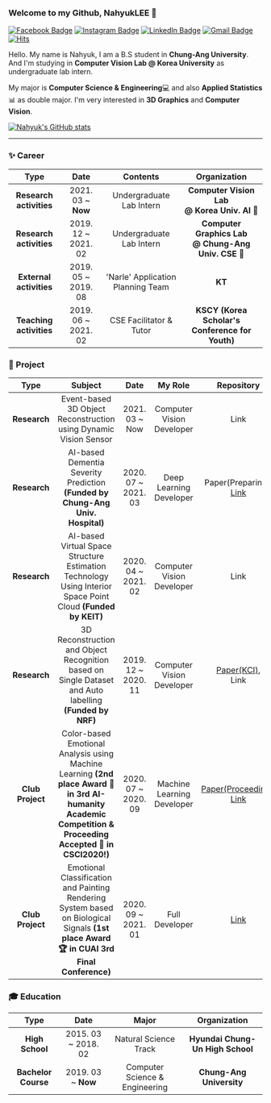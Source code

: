 

### Welcome to my Github, NahyukLEE 👋
 [![Facebook Badge](https://img.shields.io/badge/facebook-1877f2?style=flat-square&logo=facebook&logoColor=white&link=https://www.facebook.com/nahyuk.lee.1/)](https://www.facebook.com/nahyuk.lee.1/) [![Instagram Badge](https://img.shields.io/badge/Instagram-E4405F?style=flat-square&logo=Instagram&logoColor=white&link=https://www.instagram.com/nahyogi_0113/)](https://www.instagram.com/nahyogi_0113/) [![LinkedIn Badge](https://img.shields.io/badge/LinkedIn-0077B5?style=flat-square&logo=LinkedIn&logoColor=white&link=https://www.linkedin.com/in/nahyuk-lee-51b43319a/)](https://www.linkedin.com/in/nahyuk-lee-51b43319a/) [![Gmail Badge](https://img.shields.io/badge/Gmail-d14836?style=flat-square&logo=Gmail&logoColor=white&link=mailto:nahyuk0113@gmail.com)](mailto:nahyuk0113@gmail.com) [![Hits](https://hits.seeyoufarm.com/api/count/incr/badge.svg?url=https%3A%2F%2Fgithub.com%2FNahyukLEE%2FNahyukLEE&count_bg=%2365AAFF&title_bg=%23555555&icon=&icon_color=%23E7E7E7&title=Hits%21&edge_flat=false)](https://hits.seeyoufarm.com)
 
Hello. My name is Nahyuk, I am a B.S student in **Chung-Ang University**. And I'm studying in **Computer Vision Lab @ Korea University** as undergraduate lab intern.

My major is **Computer Science & Engineering**💻 and also **Applied Statistics**📊 as double major.
I'm very interested in **3D Graphics** and **Computer Vision**.


[![Nahyuk's GitHub stats](https://github-readme-stats.vercel.app/api?username=NahyukLEE)](https://github.com/NahyukLEE/github-readme-stats)

---
### ✨ Career
| **Type** | **Date** | **Contents** | **Organization** |
|:--------:|:--------:|:--------:|:--------:|
| **Research activities** | 2021. 03 ~ **Now** | Undergraduate Lab Intern | **Computer Vision Lab** <br> **@ Korea Univ. AI 🐯** |
| **Research activities** | 2019. 12 ~ 2021. 02 | Undergraduate Lab Intern | **Computer Graphics Lab** <br> **@ Chung-Ang Univ. CSE 🐲** |
| **External activities** | 2019. 05 ~ 2019. 08 | 'Narle' Application Planning Team | **KT** |
| **Teaching activities** | 2019. 06 ~ 2021. 02 | CSE Facilitator & Tutor | **KSCY (Korea Scholar's Conference for Youth)** |

### 💜 Project
| **Type** | **Subject** | **Date** | **My Role** | **Repository** |
|:--------:|:--------:|:--------:|:--------:|:--------:|
| **Research**  | Event-based 3D Object Reconstruction using Dynamic Vision Sensor  | 2021. 03 ~ Now  | Computer Vision Developer  | Link |
| **Research**  | AI-based Dementia Severity Prediction **(Funded by Chung-Ang Univ. Hospital)**  | 2020. 07 ~ 2021. 03  | Deep Learning Developer  | Paper(Preparing), <br> [Link](https://github.com/NahyukLEE/AI-based-Dementia-Severity-Prediction) |
| **Research** |   AI-based Virtual Space Structure Estimation Technology Using Interior Space Point Cloud **(Funded by KEIT)** | 2020. 04 ~ 2021. 02  | Computer Vision Developer | Link |
| **Research** | 3D Reconstruction and Object Recognition based on Single Dataset and Auto labelling **(Funded by NRF)**  | 2019. 12 ~ 2020. 11  | Computer Vision Developer | [Paper(KCI)](http://www.riss.kr/link?id=A107141984), <br> Link |
| **Club Project**  | Color-based Emotional Analysis using Machine Learning **(2nd place Award 🥈 in 3rd AI-humanity Academic Competition & Proceeding Accepted 📑 in CSCI2020!)**  | 2020. 07 ~ 2020. 09  | Machine Learning Developer | [Paper(Proceeding)](https://ieeexplore.ieee.org/xpl/conhome/1803739/all-proceedings), <br> [Link](https://github.com/NahyukLEE/Color-based-Emotional-Analysis-using-Machine-Learning)|
| **Club Project**  | Emotional Classification and Painting Rendering System based on Biological Signals **(1st place Award 🏆 in CUAI 3rd Final Conference)** | 2020. 09 ~ 2021. 01  | Full Developer  | [Link](https://github.com/NahyukLEE/Emotional_classification_and_Painting_rendering_system_based_on_Biological_signals)  |




### 🎓 Education
| **Type** | **Date** | **Major** | **Organization** |
|:--------:|:--------:|:--------:|:--------:|
| **High School** | 2015. 03 ~ 2018. 02 | Natural Science Track | **Hyundai Chung-Un High School** |
| **Bachelor Course** | 2019. 03 ~ **Now** | Computer Science & Engineering | **Chung-Ang University** |

